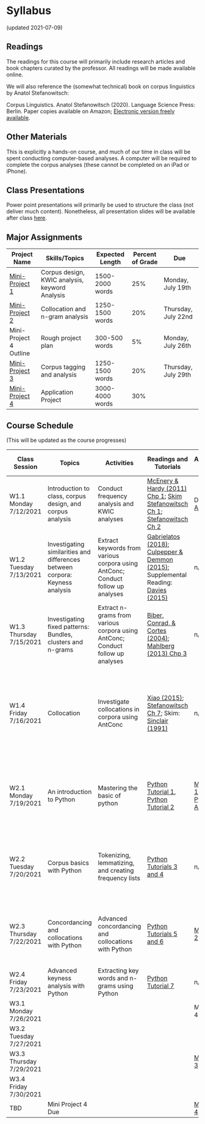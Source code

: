 # Syllabus
(updated 2021-07-09)

## Readings

The readings for this course will primarily include research articles and book chapters curated by the professor. All readings will be made available online.

We will also reference the (somewhat technical) book on corpus linguistics by Anatol Stefanowitsch:

Corpus Linguistics. Anatol Stefanowitsch (2020). Language Science Press: Berlin. Paper copies available on Amazon; [Electronic version freely available](https://refubium.fu-berlin.de/bitstream/fub188/27138/1/final.pdf).

## Other Materials

This is explicitly a hands-on course, and much of our time in class will be spent conducting computer-based analyses. A computer will be required to complete the corpus analyses (these cannot be completed on an iPad or iPhone).

## Class Presentations
Power point presentations will primarily be used to structure the class (not deliver much content). Nonetheless, all presentation slides will be available after class [here](https://github.com/kristopherkyle/Corpus-Methods-Intro-Y2021/tree/main/Presentations).

## Major Assignments

| Project Name | Skills/Topics | Expected Length | Percent of Grade | Due |
|-----------------|----------------|----------------|----------------|----------------|
| [Mini-Project 1](https://github.com/kristopherkyle/Corpus-Methods-Intro-Y2021/raw/main/Assignments/Mini%20Project%201_20210707.pdf) | Corpus design, KWIC analysis, keyword Analysis | 1500-2000 words | 25% | Monday, July 19th |
| [Mini-Project 2](https://github.com/kristopherkyle/Corpus-Methods-Intro-Y2021/raw/main/Assignments/Mini%20Project%202.pdf) | Collocation and n-gram analysis | 1250-1500 words | 20% | Thursday, July 22nd |
| Mini-Project 4 Outline | Rough project plan | 300-500 words | 5% | Monday, July 26th |
| [Mini-Project 3](https://github.com/kristopherkyle/Corpus-Methods-Intro-Y2021/raw/main/Assignments/Mini%20Project%203.pdf) | Corpus tagging and analysis | 1250-1500 words | 20% | Thursday, July 29th |
| [Mini-Project 4](https://github.com/kristopherkyle/Corpus-Methods-Intro-Y2021/raw/main/Assignments/Mini%20Project%204.pdf) | Application Project | 3000-4000 words | 30% | |

## Course Schedule

(This will be updated as the course progresses)

| Class Session | Topics | Activities | Readings and Tutorials | Assignments Due | After Class Tutorials |
|-----------------|----------------|----------------|----------------|----------------|----------------|
| W1.1 Monday 7/12/2021 | Introduction to class, corpus design, and corpus analysis | Conduct frequency analysis and KWIC analyses| [McEnery & Hardy (2011) Chp 1](https://github.com/kristopherkyle/Corpus-Methods-Intro-Y2021/raw/main/Readings/W1.1_McEnery%20and%20Hardie%20Chp%201.pdf); [Skim Stefanowitsch Ch 1](https://github.com/kristopherkyle/Corpus-Methods-Intro-Y2021/blob/main/Readings/W1.1%20Stefanowitsch%20Ch%201.pdf); [Stefanowitsch Ch 2](https://github.com/kristopherkyle/Corpus-Methods-Intro-Y2021/blob/main/Readings/W1.1%20Stefanowitsch%20Ch%202.pdf) | Download [AntConc](https://www.laurenceanthony.net/software/antconc/) | [AntConc Tutorials 1-5 and 9-10](https://www.youtube.com/playlist?list=PLiRIDpYmiC0Ta0-Hdvc1D7hG6dmiS_TZj)|
| W1.2 Tuesday 7/13/2021 | Investigating similarities and differences between corpora: Keyness analysis | Extract keywords from various corpora using AntConc; Conduct follow up analyses |[Gabrielatos (2018)](https://github.com/kristopherkyle/Corpus-Methods-Intro-Y2021/blob/main/Readings/W1.2%20Gabrielatos%20(2018).Keyness.preprint.pdf); [Culpepper & Demmon (2015)](https://github.com/kristopherkyle/Corpus-Methods-Intro-Y2021/blob/main/Readings/W1.2%20Culpepper%20%26%20Demmon%20(2015)%20the_cambridge_handbook_of_english_corpus_linguistics.pdf); Supplemental Reading: [Davies (2015)](https://github.com/kristopherkyle/Corpus-Methods-Intro-Y2021/blob/main/Readings/W1.2%20Davies_2015_ch.pdf) | n/a | [AntConc Tutorials 6-7](https://www.youtube.com/playlist?list=PLiRIDpYmiC0Ta0-Hdvc1D7hG6dmiS_TZj)|
| W1.3 Thursday 7/15/2021 | Investigating fixed patterns: Bundles, clusters and n-grams | Extract n-grams from various corpora using AntConc; Conduct follow up analyses | [Biber, Conrad, & Cortes (2004)](https://github.com/kristopherkyle/Corpus-Methods-Intro-Y2021/blob/main/Readings/W1.3%20Biber%20Conrad%20Cortes%202004%20AL.pdf); [Mahlberg (2013) Chp 3](https://github.com/kristopherkyle/Corpus-Methods-Intro-Y2021/blob/main/Readings/W1.3%20Mahlberg_2013_Chp3.pdf) | n/a | [AntConc Tutorial 8](https://www.youtube.com/playlist?list=PLiRIDpYmiC0Ta0-Hdvc1D7hG6dmiS_TZj) |
| W1.4 Friday 7/16/2021 | Collocation | Investigate collocations in corpora using AntConc | [Xiao (2015)](https://github.com/kristopherkyle/Corpus-Methods-Intro-Y2021/blob/main/Readings/W1.4%20Xiao%20(2015)%20the_cambridge_handbook_of_english_corpus_linguistics.pdf); [Stefanowitsch Ch 7](https://github.com/kristopherkyle/Corpus-Methods-Intro-Y2021/blob/main/Readings/W1.4%20Stefanowitsch%20Ch%207.pdf); Skim: [Sinclair (1991)](https://github.com/kristopherkyle/Corpus-Methods-Intro-Y2021/raw/main/Readings/W1.4%20Supplemental%20Sinclair%201991%20Chp%208.pdf) | n/a | [Python Tutorial 1 Webpage](https://kristopherkyle.github.io/corpus-analysis-python/Python_Tutorial_1.html), [Python Tutorial 1 Video](https://uoregon.hosted.panopto.com/Panopto/Pages/Viewer.aspx?id=b46719be-67f2-4137-ac2f-ac4501264239); [Python Tutorial 2 Webpage](https://kristopherkyle.github.io/corpus-analysis-python/Python_Tutorial_2.html), [Python Tutorial 2 Video](https://uoregon.hosted.panopto.com/Panopto/Pages/Viewer.aspx?id=2cb1d957-3e3e-45cd-832d-ac4501309833)|
| W2.1 Monday 7/19/2021 | An introduction to Python | Mastering the basic of python | [Python Tutorial 1](https://kristopherkyle.github.io/corpus-analysis-python/Python_Tutorial_1.html), [Python Tutorial 2](https://kristopherkyle.github.io/corpus-analysis-python/Python_Tutorial_2.html) | [Mini-Project 1](https://github.com/kristopherkyle/Corpus-Methods-Intro-Y2021/raw/main/Assignments/Mini%20Project%201_20210707.pdf); [Install Python Anaconda](https://www.anaconda.com/products/individual) | [Python Tutorials 3 and 4](https://kristopherkyle.github.io/corpus-analysis-python/py_index.html), [Python Tutorial 3 Video](https://uoregon.hosted.panopto.com/Panopto/Pages/Viewer.aspx?id=609a5c31-effa-4fc0-b7f0-ac4b0172be37), [Python Tutorial 4 Video](https://uoregon.hosted.panopto.com/Panopto/Pages/Viewer.aspx?id=d3dfde1e-8691-4a79-85ab-ac4d0030e860) |
| W2.2 Tuesday 7/20/2021 | Corpus basics with Python | Tokenizing, lemmatizing, and creating frequency lists |[Python Tutorials 3 and 4](https://kristopherkyle.github.io/corpus-analysis-python/py_index.html)| n/a | [Python Tutorials 5 and 6](https://kristopherkyle.github.io/corpus-analysis-python/py_index.html), [Python Tutorial 5 Video](https://uoregon.hosted.panopto.com/Panopto/Pages/Viewer.aspx?id=553d19fb-47b7-4515-9b83-ac5301166059), [Python Tutorial 6 Video](https://uoregon.hosted.panopto.com/Panopto/Pages/Viewer.aspx?id=ca81197f-6599-4f8c-96d9-ac550146783e) |
| W2.3 Thursday 7/22/2021 | Concordancing and collocations with Python | Advanced concordancing and collocations with Python | [Python Tutorials 5 and 6](https://kristopherkyle.github.io/corpus-analysis-python/py_index.html) | [Mini-Project 2](https://github.com/kristopherkyle/Corpus-Methods-Intro-Y2021/raw/main/Assignments/Mini%20Project%202.pdf) | [Python Tutorial 7](https://kristopherkyle.github.io/corpus-analysis-python/Python_Tutorial_7.html), Python Tutorial 7 Videos [Part 1](https://uoregon.hosted.panopto.com/Panopto/Pages/Viewer.aspx?id=4d28e92a-d48e-425b-974c-ac5a01810e66) and [Part 2](https://uoregon.hosted.panopto.com/Panopto/Pages/Viewer.aspx?id=5c340246-eb7c-4746-b5bf-ac5a0185ac1d) |
| W2.4 Friday 7/23/2021 | Advanced keyness analysis with Python | Extracting key words and n-grams using Python| [Python Tutorial 7](https://kristopherkyle.github.io/corpus-analysis-python/Python_Tutorial_7.html) | n/a | TBD |
| W3.1 Monday 7/26/2021 | | | | Mini-Project 4 Outline | |
| W3.2 Tuesday 7/27/2021 | | | | | |
| W3.3 Thursday 7/29/2021 | | | | [Mini-Project 3](https://github.com/kristopherkyle/Corpus-Methods-Intro-Y2021/raw/main/Assignments/Mini%20Project%203.pdf) | |
| W3.4 Friday 7/30/2021 | | | | | |
| TBD | Mini Project 4 Due | | | [Mini-Project 4](https://github.com/kristopherkyle/Corpus-Methods-Intro-Y2021/raw/main/Assignments/Mini%20Project%204.pdf) | |
